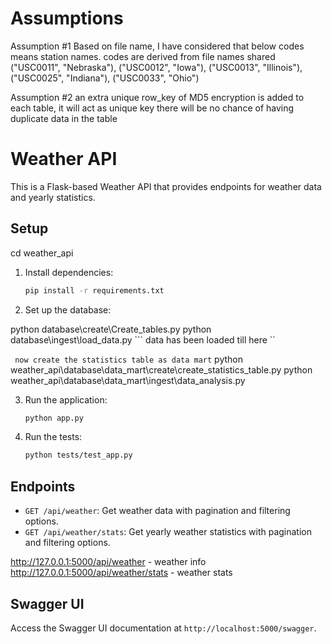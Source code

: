 # Assumptions

Assumption #1
Based on file name, I have considered that below codes means station names. codes are derived from file names shared 
("USC0011", "Nebraska"),
("USC0012", "Iowa"),
("USC0013", "Illinois"),
("USC0025", "Indiana"),
("USC0033", "Ohio")

Assumption #2 an extra unique row_key of MD5 encryption is added to each table, it will act as unique key
there will be no chance of having duplicate data in the table


# Weather API

This is a Flask-based Weather API that provides endpoints for weather data and yearly statistics.

## Setup
cd weather_api
1. Install dependencies:
    ```sh
    pip install -r requirements.txt
    ```

2. Set up the database:

python database\create\Create_tables.py
python database\ingest\load_data.py
``` data has been loaded till here ``

``` now create the statistics table as data mart```
python weather_api\database\data_mart\create\create_statistics_table.py
python weather_api\database\data_mart\ingest\data_analysis.py


3. Run the application:
    ```sh
    python app.py
    ```

4. Run the tests:
    ```sh
    python tests/test_app.py
    ```

## Endpoints

- `GET /api/weather`: Get weather data with pagination and filtering options.
- `GET /api/weather/stats`: Get yearly weather statistics with pagination and filtering options.

http://127.0.0.1:5000/api/weather - weather info
http://127.0.0.1:5000/api/weather/stats - weather stats
## Swagger UI

Access the Swagger UI documentation at `http://localhost:5000/swagger`.